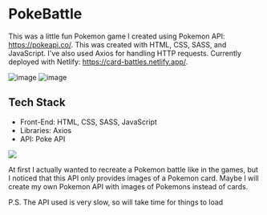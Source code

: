 # PokeBattle

This was a little fun Pokemon game I created using Pokemon API: https://pokeapi.co/. This was created with HTML, CSS, SASS, and JavaScript. I've also used Axios for handling HTTP requests. Currently deployed with Netlify: https://card-battles.netlify.app/.

![image](https://user-images.githubusercontent.com/64509710/221288476-fe706a8b-286b-4307-a0f6-f037ccd656fc.png)
![image](https://user-images.githubusercontent.com/64509710/221288555-38cf5be4-f510-4759-8c62-4304376bdf06.png)

## Tech Stack

<ul>
  <li>Front-End: HTML, CSS, SASS, JavaScript</li>
  <li>Libraries: Axios</li>
  <li>API: Poke API</li>
</ul>

<p align="left">
  <a href="https://skillicons.dev">
    <img src="https://skillicons.dev/icons?i=html,css,sass,js"/>
  </a>
</p>

At first I actually wanted to recreate a Pokemon battle like in the games, but I noticed that this API only provides images of a Pokemon card. Maybe I will create my own Pokemon API with images of Pokemons instead of cards.

P.S. The API used is very slow, so will take time for things to load
